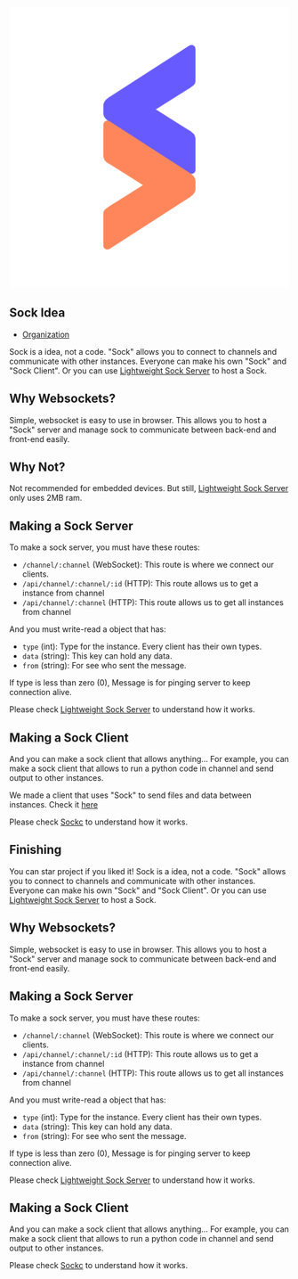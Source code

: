<div align="center">

![Logo](/sock.png)

</div>

## Sock Idea
- [Organization](https://github.com/Sock-Net)

Sock is a idea, not a code. "Sock" allows you to connect to channels and communicate with other instances. Everyone can make his own "Sock" and "Sock Client". Or you can use [Lightweight Sock Server](https://github.com/Sock-Net/sock) to host a Sock.

## Why Websockets?
Simple, websocket is easy to use in browser. This allows you to host a "Sock" server and manage sock to communicate between back-end and front-end easily.

## Why Not?
Not recommended for embedded devices. But still, [Lightweight Sock Server](https://github.com/Sock-Net/sock) only uses 2MB ram.

## Making a Sock Server
To make a sock server, you must have these routes:
- `/channel/:channel` (WebSocket): This route is where we connect our clients.
- `/api/channel/:channel/:id` (HTTP): This route allows us to get a instance from channel
- `/api/channel/:channel` (HTTP): This route allows us to get all instances from channel

And you must write-read a object that has:
- `type` (int): Type for the instance. Every client has their own types.
- `data` (string): This key can hold any data.
- `from` (string): For see who sent the message.

If type is less than zero (0), Message is for pinging server to keep connection alive.

Please check [Lightweight Sock Server](https://github.com/Sock-Net/sock) to understand how it works.

## Making a Sock Client
And you can make a sock client that allows anything... For example, you can make a sock client that allows to run a python code in channel and send output to other instances.

We made a client that uses "Sock" to send files and data between instances. Check it [here](https://github.com/Sock-Net/sockc)

Please check [Sockc](https://github.com/Sock-Net/sockc) to understand how it works.

## Finishing
You can star project if you liked it!
Sock is a idea, not a code. "Sock" allows you to connect to channels and communicate with other instances. Everyone can make his own "Sock" and "Sock Client". Or you can use [Lightweight Sock Server](https://github.com/Sock-Net/sock) to host a Sock.

## Why Websockets?
Simple, websocket is easy to use in browser. This allows you to host a "Sock" server and manage sock to communicate between back-end and front-end easily.

## Making a Sock Server
To make a sock server, you must have these routes:
- `/channel/:channel` (WebSocket): This route is where we connect our clients.
- `/api/channel/:channel/:id` (HTTP): This route allows us to get a instance from channel
- `/api/channel/:channel` (HTTP): This route allows us to get all instances from channel

And you must write-read a object that has:
- `type` (int): Type for the instance. Every client has their own types.
- `data` (string): This key can hold any data.
- `from` (string): For see who sent the message.

If type is less than zero (0), Message is for pinging server to keep connection alive.

Please check [Lightweight Sock Server](https://github.com/Sock-Net/sock) to understand how it works.

## Making a Sock Client
And you can make a sock client that allows anything... For example, you can make a sock client that allows to run a python code in channel and send output to other instances.

Please check [Sockc](https://github.com/Sock-Net/sockc) to understand how it works.